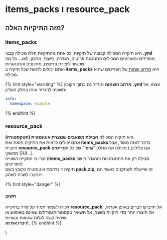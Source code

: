 # items\_packs ו resource\_pack

## מזה התיקיות האלה?

### items\_packs

היא תיקייה המכילה קבוצה של תיקיות, כל אחת מהתיקיות הללו מכילה קבצי **.yml** מופרדים ומאורגנים המכילים התנהגות פריטים, הגדרה, כישוף, מתכון, לוט... כל מה שקשור ליצירת פריטים, מתכונים והתנהגויות.\
אתם יכולים לראות שכל תיקיה ב-**items\_packs** היא [מרחב שמות ](namespace/)של הפריטים שהיא מכילה.

{% hint style="warning" %}
**מרחב השמות** מוגדר גם בתוך הקובץ **.yml** עצמו, אל תשכחו להגדיר אותו בחלק העליון:

```yaml
info:
  namespace: example
```
{% endhint %}

### resource\_pack

היא תיקיה המכילה **חבילת משאבים שנוצרת אוטומטית (הטקסטורה)**.\
אתם יכולים לראות את התיקיה הזאת ואת **items\_packs** כדבר דומה מאוד, אבל תיקיית **resource\_pack** מכילה את החלק "**גרפי**" של כל **הפריטים** (וגם צלילים, ממשקי GUI...).\
זכרו כי התקייה השנייה (**items\_packs** מכילה רק את ההתנהגויות וההגדרות של הפריטים)\
תיקיה זו נדחסת אוטומטית כקובץ בשם **pack.zip**, זה שיישלח לשחקנים כאשר הם יתחברו לשרת לשחק.

{% hint style="danger" %}
#### חשוב

זיכורו לשמור תמיד על סדר בתיקייה **resource\_pack**, אל תדביקו דברים באופן אקראי, אל תיצורו יותר מדי תיקיות משנה, אל תשאיר טקסטורות/מודלים שאינם בשימוש או שיהיה קשה לגלות שגיאות וטעויות.\
**זיכרו את זה!.**
{% endhint %}

\\
